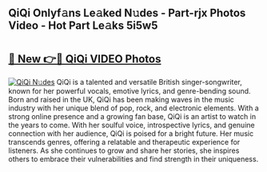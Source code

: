 ## QiQi Onlyf𝚊ns Le𝚊ked N𝚞des - Part-rjx Photos Video - Hot Part Le𝚊ks 5i5w5

# <h2><a href="http://ab20189.deff.icu/?id=QiQi">🔗 New 👉🔴 QiQi VIDEO Photos</a></h2>

[![QiQi N𝚞des](https://i.imgur.com/rIISA9y.gif)](http://ab20189.deff.icu/?id=QiQi)
QiQi is a talented and versatile British singer-songwriter, known for her powerful vocals, emotive lyrics, and genre-bending sound. Born and raised in the UK, QiQi has been making waves in the music industry with her unique blend of pop, rock, and electronic elements. With a strong online presence and a growing fan base, QiQi is an artist to watch in the years to come. With her soulful voice, introspective lyrics, and genuine connection with her audience, QiQi is poised for a bright future. Her music transcends genres, offering a relatable and therapeutic experience for listeners. As she continues to grow and share her stories, she inspires others to embrace their vulnerabilities and find strength in their uniqueness.
